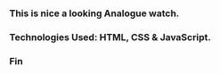 ### This is nice a looking Analogue watch.

### Technologies Used: HTML, CSS & JavaScript.

### Fin
